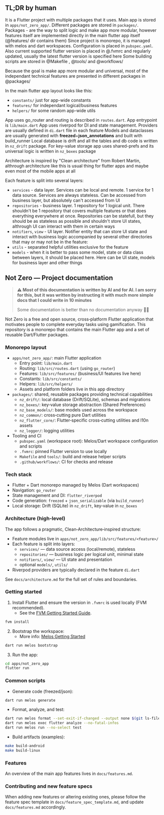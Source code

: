 ## TL;DR by human

It is a Flutter project with multiple packages that it uses. Main app is stored in `apps/not_zero_app/`. Different packages are stored in `packages/`. Packages - are the way to split logic and make app more modular, however features itself are implemented directly in the main flutter app itself (@features/ dir contains them)
Since project is monorepo, it is managed with melos and dart workspaces. Configuration is placed in  `pubspec.yaml`. Also current supported flutter version is placed in @.fvmrc and regularly updated, usually the latest flutter version is specified here
Some building scripts are stored in @Makefile , @tools/ and @workflows/

Because the goal is make app more modular and universal, most of the independant technical features are presented in different packages in @packages/

In the main flutter app layout looks like this:
- `constants/` just for app-wide constants
- `features/` for independant logical/business features
- `helpers/` for some random app-wide utils

App uses go_router and routing is described in `routes.dart`. App entrypoint is `lib/main.dart`
App uses riverpod for DI and state management. Providers are usually defined in `di.dart` file in each feature
Models and dataclasses are usually generated with **freezed**+**json_annotations** and built with build_runner
Local database is drift and all the tables and db code is written in `nz_drift` package. For key-value storage app uses shared-prefs and its universal logic is written in `nz_boxes` package

Architecture is inspired by "Clean architecture" from Robert Martin, althrough architecture like this is usual thing for flutter apps and maybe even most of the mobile apps at all

Each feature is split into several layers:
- `services` - data layer. Services can be local and remote. 1 service for 1 data source. Services are always stateless. Can be accessed from business layer, but absolutely can't accessed from UI
- `repositories` - business layer. 1 repository for 1 logical unit. There shouldn't be 1 repository that covers multiple features or that does everything everywhere at once. Repositories can be statefull, but they should be as stateless as possible and shouldn't store UI states, althrough UI can interact with them in certain ways
- `notifiers`, `view` - UI layer. Notifier  entity that can store UI state and interact with business logic
accompanied by several other directories that may or may not be in the feature:
- `utils` - separated helpful utilities exclusive for the feature
- `models` - when it is better to pass some model, state or data class between layers, it should be placed here. Here can be UI state, models for business layer and other things

## Not Zero — Project documentation

> **⚠️ Most of this documentation is written by AI and for AI. I am sorry for this, but it was written by instructing it with much more simple docs that I could write in 10 minutes**
>
> Some documentation is better than no documentation anyway 🤷‍♂️

Not Zero is a free and open source, cross‑platform Flutter application that motivates people to complete everyday tasks using gamification. This repository is a monorepo that contains the main Flutter app and a set of reusable Dart/Flutter packages.

### Monorepo layout

- `apps/not_zero_app/`: main Flutter application
  - Entry point: `lib/main.dart`
  - Routing: `lib/src/routes.dart` (using `go_router`)
  - Features: `lib/src/features/` (business/UI features live here)
  - Constants: `lib/src/constants/`
  - Helpers: `lib/src/helpers/`
  - Assets and platform folders live in this app directory
- `packages/`: shared, reusable packages providing technical capabilities
  - `nz_drift/`: local database (Drift/SQLite), schemas and migrations
  - `nz_boxes/`: key‑value storage abstraction (Shared Preferences)
  - `nz_base_models/`: base models used across the workspace
  - `nz_common/`: cross‑cutting pure Dart utilities
  - `nz_flutter_core/`: Flutter‑specific cross‑cutting utilities and l10n assets
  - `nz_logger/`: logging utilities
- Tooling and CI
  - `pubspec.yaml` (workspace root): Melos/Dart workspace configuration and scripts
  - `.fvmrc`: pinned Flutter version to use locally
  - `Makefile` and `tools/`: build and release helper scripts
  - `.github/workflows/`: CI for checks and release

### Tech stack

- Flutter + Dart monorepo managed by Melos (Dart workspaces)
- Navigation: `go_router`
- State management and DI: `flutter_riverpod`
- Code generation: `freezed` + `json_serializable` (via `build_runner`)
- Local storage: Drift (SQLite) in `nz_drift`, key‑value in `nz_boxes`

### Architecture (high‑level)

The app follows a pragmatic, Clean‑Architecture‑inspired structure:

- Feature modules live in `apps/not_zero_app/lib/src/features/<feature>/`
- Each feature is split into layers:
  - `services/` — data source access (local/remote), stateless
  - `repositories/` — business logic per logical unit, minimal state
  - `notifiers/`, `view/` — UI state and presentation
  - optional `models/`, `utils/`
- Riverpod providers are typically declared in the feature `di.dart`

See `docs/architecture.md` for the full set of rules and boundaries.

### Getting started

1) Install Flutter and ensure the version in `.fvmrc` is used locally (FVM recommended).
   - See the [FVM Getting Started Guide](https://fvm.app/documentation/getting-started/installation).

```bash
fvm install
```

2) Bootstrap the workspace:
   - More info: [Melos Getting Started](https://melos.invertase.dev/getting-started/)

```bash
dart run melos bootstrap
```

3) Run the app:

```bash
cd apps/not_zero_app
flutter run
```

### Common scripts

- Generate code (freezed/json):

```bash
dart run melos generate
```

- Format, analyze, and test:

```bash
dart run melos format --set-exit-if-changed --output none $(git ls-files | grep --colour=never -e ".*\.dart")
dart run melos exec flutter analyze --no-fatal-infos
dart run melos run --no-select test
```

- Build artifacts (examples):

```bash
make build-android
make build-linux
```

### Features

An overview of the main app features lives in `docs/features.md`.

### Contributing and new feature specs

When adding new features or altering existing ones, please follow the feature spec template in `docs/feature_spec_template.md`, and update `docs/features.md` accordingly.
